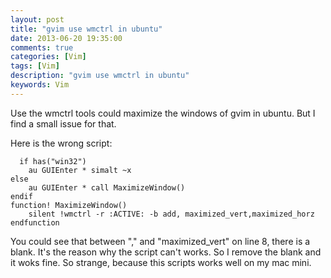 ```yaml
---
layout: post
title: "gvim use wmctrl in ubuntu"
date: 2013-06-20 19:35:00
comments: true
categories: [Vim]
tags: [Vim]
description: "gvim use wmctrl in ubuntu"
keywords: Vim
---
```


  Use the wmctrl tools could maximize the windows of gvim in ubuntu. But I find a small issue for that.

  Here is the wrong script:

```
  if has("win32")
    au GUIEnter * simalt ~x
else
    au GUIEnter * call MaximizeWindow()
endif
function! MaximizeWindow()
    silent !wmctrl -r :ACTIVE: -b add, maximized_vert,maximized_horz
endfunction
```

   You could see that between "," and "maximized_vert" on line 8, there is a blank. It's the reason why the script can't works. So I remove the blank and it woks fine. So strange, because this scripts works well on my mac mini.

